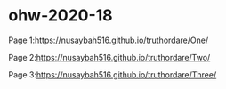 # ohw-2020-18





Page 1:https://nusaybah516.github.io/truthordare/One/






Page 2:https://nusaybah516.github.io/truthordare/Two/







Page 3:https://nusaybah516.github.io/truthordare/Three/
